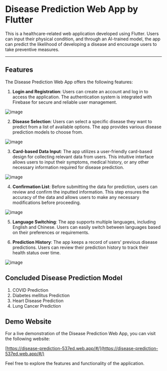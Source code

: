 # Disease Prediction Web App by Flutter

This is a healthcare-related web application developed using Flutter. Users can input their physical condition, and through an AI-trained model, the app can predict the likelihood of developing a disease and encourage users to take preventive measures.

---

## Features

The Disease Prediction Web App offers the following features:

1. **Login and Registration**: Users can create an account and log in to access the application. The authentication system is integrated with Firebase for secure and reliable user management.

![image](https://github.com/Zrn-code/Disease-Prediction-App/assets/63348689/397225d0-8d85-486f-a18f-94a666c538cb)

2. **Disease Selection**: Users can select a specific disease they want to predict from a list of available options. The app provides various disease prediction models to choose from.

![image](https://github.com/Zrn-code/Disease-Prediction-App/assets/63348689/491cf95c-602e-4d0e-84da-2bde13266ce1)

3. **Card-based Data Input**: The app utilizes a user-friendly card-based design for collecting relevant data from users. This intuitive interface allows users to input their symptoms, medical history, or any other necessary information required for disease prediction.

![image](https://github.com/Zrn-code/Disease-Prediction-App/assets/63348689/a2e41a30-b693-4b1f-8b42-8718661064bf)

4. **Confirmation List**: Before submitting the data for prediction, users can review and confirm the inputted information. This step ensures the accuracy of the data and allows users to make any necessary modifications before proceeding.

![image](https://github.com/Zrn-code/Disease-Prediction-App/assets/63348689/d50a8873-b3a4-46e2-8090-6081f303ac42)

5. **Language Switching**: The app supports multiple languages, including English and Chinese. Users can easily switch between languages based on their preferences or requirements.

6. **Prediction History**: The app keeps a record of users' previous disease predictions. Users can review their prediction history to track their health status over time.

![image](https://github.com/Zrn-code/Disease-Prediction-App/assets/63348689/010423b8-fe4f-48ed-abc5-28c736f25c36)


## Concluded Disease Prediction Model
1. COVID Prediction
2. Diabetes mellitus Prediction
3. Heart Disease Prediction
4. Lung Cancer Prediction

## Demo Website

For a live demonstration of the Disease Prediction Web App, you can visit the following website:

[https://disease-prediction-537ed.web.app/#/](https://disease-prediction-537ed.web.app/#/)

Feel free to explore the features and functionality of the application.
